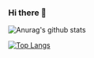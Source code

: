 ### Hi there 👋

<!--
**kernix3/kernix3** is a ✨ _special_ ✨ repository because its `README.md` (this file) appears on your GitHub profile.

Here are some ideas to get you started:

- 🔭 I’m currently working on ...
- 🌱 I’m currently learning ...
- 👯 I’m looking to collaborate on ...
- 🤔 I’m looking for help with ...
- 💬 Ask me about ...
- 📫 How to reach me: ...
- 😄 Pronouns: ...
- ⚡ Fun fact: ...
-->

![Anurag's github stats](https://github-readme-stats.vercel.app/api?username=kernix3&show_icons=true)


[![Top Langs](https://github-readme-stats.vercel.app/api/top-langs/?username=kernix3&layout=compact)](https://github.com/kernix3/github-readme-stats)
